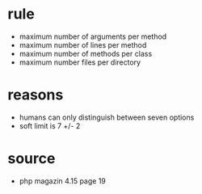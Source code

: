 # rule

* maximum number of arguments per method
* maximum number of lines per method
* maximum number of methods per class
* maximum number files per directory

# reasons

* humans can only distinguish between seven options
* soft limit is 7 +/- 2

# source

* php magazin 4.15 page 19
